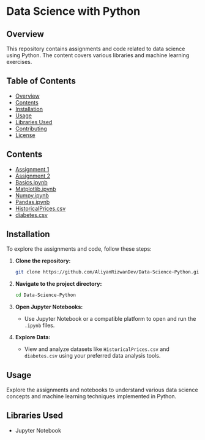 
# Data Science with Python

## Overview

This repository contains assignments and code related to data science using Python. The content covers various libraries and machine learning exercises.

## Table of Contents

- [Overview](#overview)
- [Contents](#contents)
- [Installation](#installation)
- [Usage](#usage)
- [Libraries Used](#libraries-used)
- [Contributing](#contributing)
- [License](#license)

## Contents

- [Assignment 1](/A1)
- [Assignment 2](/A2)
- [Basics.ipynb](/Basics.ipynb)
- [Matplotlib.ipynb](/Matplotlib.ipynb)
- [Numpy.ipynb](/Numpy.ipynb)
- [Pandas.ipynb](/Pandas.ipynb)
- [HistoricalPrices.csv](/HistoricalPrices.csv)
- [diabetes.csv](/diabetes.csv)

## Installation

To explore the assignments and code, follow these steps:

1. **Clone the repository:**

   ```bash
   git clone https://github.com/AliyanRizwanDev/Data-Science-Python.git
   ```

2. **Navigate to the project directory:**

   ```bash
   cd Data-Science-Python
   ```

3. **Open Jupyter Notebooks:**

   - Use Jupyter Notebook or a compatible platform to open and run the `.ipynb` files.

4. **Explore Data:**

   - View and analyze datasets like `HistoricalPrices.csv` and `diabetes.csv` using your preferred data analysis tools.

## Usage

Explore the assignments and notebooks to understand various data science concepts and machine learning techniques implemented in Python.

## Libraries Used

- Jupyter Notebook

